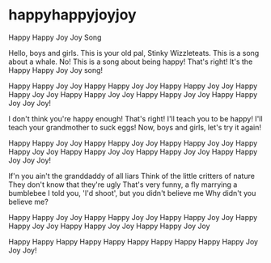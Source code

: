 happyhappyjoyjoy
================

Happy Happy Joy Joy Song

Hello, boys and girls. This is your old pal, Stinky Wizzleteats. This is a song about a whale. No! This is a song about being happy! That's right! It's the Happy Happy Joy Joy song!

Happy Happy Joy Joy Happy Happy Joy Joy
Happy Happy Joy Joy Happy Happy Joy Joy
Happy Happy Joy Joy Happy Happy Joy Joy
Happy Happy Joy Joy Joy!

I don't think you're happy enough! That's right! I'll teach you to be happy! I'll teach your grandmother to suck eggs! Now, boys and girls, let's try it again!

Happy Happy Joy Joy Happy Happy Joy Joy
Happy Happy Joy Joy Happy Happy Joy Joy
Happy Happy Joy Joy Happy Happy Joy Joy
Happy Happy Joy Joy Joy!

If'n you ain't the granddaddy of all liars Think of the little critters of nature They don't know that they're ugly That's very funny, a fly marrying a bumblebee I told you, 'I'd shoot', but you didn't believe me Why didn't you believe me?

Happy Happy Joy Joy Happy Happy Joy Joy
Happy Happy Joy Joy Happy Happy Joy Joy
Happy Happy Joy Joy Happy Happy Joy Joy

Happy Happy Happy Happy
Happy Happy Happy Happy
Happy Happy Joy Joy Joy!
